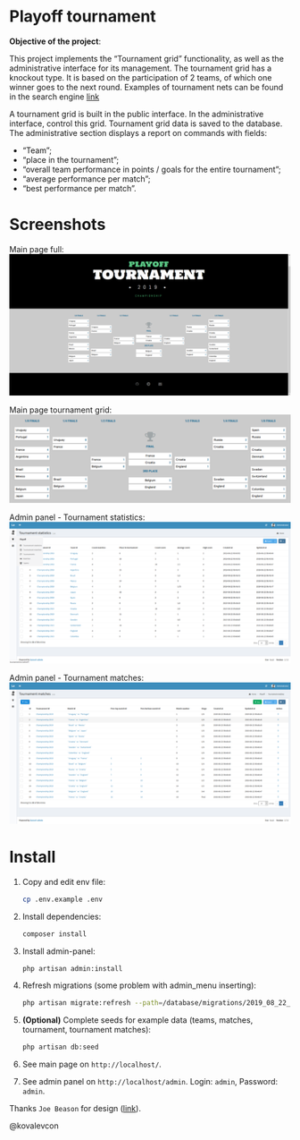 # Playoff tournament

**Objective of the project**:

This project implements the “Tournament grid” functionality, as well as the administrative interface for its management.
The tournament grid has a knockout type. 
It is based on the participation of 2 teams, of which one winner goes to the next round.
Examples of tournament nets can be found in the search engine 
[link](https://duckduckgo.com/?q=tournament+grid&t=h_&ia=web)

A tournament grid is built in the public interface.
In the administrative interface, control this grid. Tournament grid data is saved to the database.
The administrative section displays a report on commands with fields:

* “Team”;
* “place in the tournament”;
* “overall team performance in points / goals for the entire tournament”;
* “average performance per match”;
* “best performance per match”.

# Screenshots

Main page full:
![Main page full](public/images/sreenshots/main-page-all.png)

Main page tournament grid:
![Main page full](public/images/sreenshots/main-page-tournament-grid.png)

Admin panel - Tournament statistics:
![Main page full](public/images/sreenshots/admin-panel-tournament-stats.png)

Admin panel - Tournament matches:
![Main page full](public/images/sreenshots/admin-panel-tournament-matches.png)

# Install

1. Copy and edit env file:
    ```bash
    cp .env.example .env
    ```

2. Install dependencies:

    ```bash
    composer install
    ```
3. Install admin-panel:

    ```bash
    php artisan admin:install
    ```
4. Refresh migrations (some problem with admin_menu inserting):

    ```bash
    php artisan migrate:refresh --path=/database/migrations/2019_08_22_014400_create_playoff_admin_menu.php
    ```

5. **(Optional)** Complete seeds for example data (teams, matches, tournament, tournament matches):

    ```bash
    php artisan db:seed
    ```

6. See main page on `http://localhost/`.

7. See admin panel on `http://localhost/admin`.
   Login: `admin`, Password: `admin`.

Thanks `Joe Beason` for design ([link](https://codepen.io/jbeason/full/Wbaedb/)).

@kovalevcon
